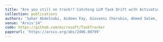 ```yaml
---
title: "Are you still on track!? Catching LLM Task Drift with Activations"
collection: publications
authors: 'Sahar Abdelnabi, Aideen Fay, Giovanni Cherubin, Ahmed Salem, Mario Fritz, Andrew Paverd'
venue: "Arxiv'24"
code: https://github.com/microsoft/TaskTracker 
paperurl: 'https://arxiv.org/abs/2406.00799'
---
```

